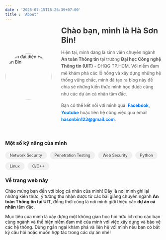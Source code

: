 ```yaml
---
date : '2025-07-15T15:26:39+07:00'
title : 'About' 
---
```


<div class="about-container">
    <div class="profile-pic">
        <img src="https://i.postimg.cc/jjJh2CHN/avatar.jpg" alt="Ảnh đại diện Hà Sơn Bin">
    </div>
    <div class="profile-text">
        <h2>Chào bạn, mình là Hà Sơn Bin!</h2>
        <p>
            Hiện tại, mình đang là sinh viên chuyên ngành <strong>An toàn Thông tin</strong> tại trường <strong>Đại học Công nghệ Thông tin (UIT)</strong> - ĐHQG TP.HCM. Với niềm đam mê khám phá các lỗ hổng và xây dựng những hệ thống vững chắc, mình đã tạo ra blog này để chia sẻ những kiến thức mình học được cũng như các dự án cá nhân tâm đắc.
        </p>
        <p>
            Bạn có thể kết nối với mình qua: <a href="https://www.facebook.com/son.bin.ha.2025">Facebook</a>, <a href="https://www.youtube.com/@binzofficialentertainment5910">Youtube</a> hoặc liên hệ công việc qua email <a href="mailto:hasonbin123@gmail.com">hasonbin123@gmail.com</a>.
        </p>
    </div>
</div>

<h3>Một số kỹ năng của mình</h3>
<div class="skills">
    <span class="skill-tag">Network Security</span>
    <span class="skill-tag">Penetration Testing</span>
    <span class="skill-tag">Web Security</span>
    <span class="skill-tag">Python</span>
    <span class="skill-tag">Linux</span>
    <span class="skill-tag">C/C++</span>
    </div>

<h3>Về trang web này</h3>
<p>
    Chào mừng bạn đến với blog cá nhân của mình! Đây là nơi mình ghi lại những kiến thức, ý tưởng thu nhận được từ các bài giảng chuyên ngành <b>An toàn Thông tin tại UIT</b>, đồng thời cũng là nơi mình giới thiệu các <b>dự án cá nhân</b> tâm đắc.
</p>
<p>
    Mục tiêu của mình là xây dựng một không gian học hỏi hữu ích cho các bạn cùng ngành và thể hiện niềm đam mê của mình với việc xây dựng và bảo vệ các hệ thống. Đừng ngần ngại khám phá và liên hệ với mình nếu bạn có bất kỳ câu hỏi hoặc muốn hợp tác trong các dự án nhé!
</p>

<style>
    .about-container {
        display: flex;
        align-items: center;
        gap: 30px; /* Khoảng cách giữa ảnh và chữ */
        margin-bottom: 40px;
    }
    .profile-pic {
        width: 150px;
        height: 150px;
        border-radius: 50%; /* Bo tròn ảnh */
        overflow: hidden; /* Đảm bảo ảnh không tràn ra ngoài border-radius */
    }
    .profile-pic img {
        width: 100%;
        height: 100%;
        object-fit: cover; /* Ảnh sẽ lấp đầy khung tròn mà không bị méo */
    }
    .profile-text {
        flex: 1;
    }
    .skills {
        display: flex;
        flex-wrap: wrap;
        gap: 10px;
        margin-top: 10px;
    }
    .skill-tag {
        background-color: #f0f0f0; /* Màu nền của tag */
        color: #333; /* Màu chữ của tag */
        padding: 5px 15px;
        border-radius: 20px;
        font-size: 0.9em;
    }
    .profile-text h2 {
        margin-top: 0;
        margin-bottom: 10px;
        font-size: 1.8em;
        color: #333; /* Màu tiêu đề */
    }
    .profile-text p {
        line-height: 1.6;
        color: #555; /* Màu chữ nội dung */
        margin-bottom: 15px;
    }
    .profile-text a {
        color: #007bff; /* Màu link */
        text-decoration: none;
        font-weight: bold;
    }
    .profile-text a:hover {
        text-decoration: underline;
    }

    /* Responsive cho điện thoại */
    @media (max-width: 600px) {
        .about-container {
            flex-direction: column;
            align-items: center;
            text-align: center;
        }
        .profile-pic {
            margin-bottom: 20px;
        }
    }
</style>